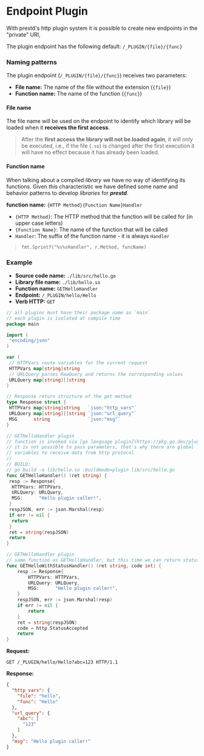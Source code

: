 # Endpoint Plugin

With prestd's http plugin system it is possible to create new endpoints in the "private" URI,

The plugin endpoint has the following default: `/_PLUGIN/{file}/{func}`

### Naming patterns

The plugin endpoint (`/_PLUGIN/{file}/{func}`) receives two parameters:

* **File name:** The name of the file without the extension (`{file}`)
* **Function name:** The name of the function (`{func}`)

#### File name

The file name will be used on the endpoint to identify which library will be loaded when it **receives the first access**.

> After the **first access the library will not be loaded again**, it will only be executed, i.e., if the file (`.so`) is changed after the first execution it will have no effect because it has already been loaded.

#### Function name

When talking about a compiled _library_ we have no way of identifying its functions. Given this characteristic we have defined some name and behavior patterns to develop _libraries_ for _**prestd**_.

**function name:** `{HTTP Method}{Function Name}Handler`

* `{HTTP Method}`: The HTTP method that the function will be called for (in upper case letters)
* `{Function Name}`: The name of the function that will be called
* `Handler`: The suffix of the function name - it is always `Handler`

> `fmt.Sprintf("%s%sHandler", r.Method, funcName)`

### Example

* **Source code name:** `./lib/src/hello.go`
* **Library file name:** `./lib/hello.so`
* **Function name:** `GETHelloHandler`
* **Endpoint:** `/_PLUGIN/hello/Hello`
* **Verb HTTP:** `GET`

```go
// all plugins must have their package name as `main`
// each plugin is isolated at compile time
package main

import (
 "encoding/json"
)

var (
 // HTTPVars route variables for the current request
 HTTPVars map[string]string
 // URLQuery parses RawQuery and returns the corresponding values
 URLQuery map[string][]string
)

// Response return structure of the get method
type Response struct {
 HTTPVars map[string]string   `json:"http_vars"`
 URLQuery map[string][]string `json:"url_query"`
 MSG      string              `json:"msg"`
}

// GETHelloHandler plugin
// function is invoked via [go language plugin](https://pkg.go.dev/plugin),
// it is not possible to pass parameters, that's why there are global
// variables to receive data from http protocol
//
// BUILD:
// go build -o lib/hello.so -buildmode=plugin lib/src/hello.go
func GETHelloHandler() (ret string) {
 resp := Response{
  HTTPVars: HTTPVars,
  URLQuery: URLQuery,
  MSG:      "Hello plugin caller!",
 }
 respJSON, err := json.Marshal(resp)
 if err != nil {
  return
 }
 ret = string(respJSON)
 return
}

// GETHelloHandler plugin
// same function as GETHelloHandler, but this time we can return status code.
func GETHelloWithStatusHandler() (ret string, code int) {
	resp := Response{
		HTTPVars: HTTPVars,
		URLQuery: URLQuery,
		MSG:      "Hello plugin caller!",
	}
	respJSON, err := json.Marshal(resp)
	if err != nil {
		return
	}
	ret = string(respJSON)
	code = http.StatusAccepted
	return
}
```

**Request:**

```http
GET /_PLUGIN/hello/Hello?abc=123 HTTP/1.1
```

**Response:**

```json
{
  "http_vars": {
    "file": "hello",
    "func": "Hello"
  },
  "url_query": {
    "abc": [
      "123"
    ]
  },
  "msg": "Hello plugin caller!"
}
```
